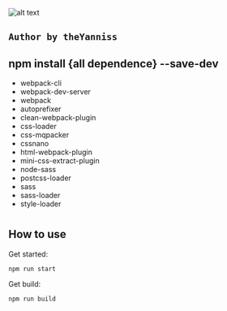 ![alt text](https://webpack.js.org/e0b5805d423a4ec9473ee315250968b2.svg)

## `Author by theYanniss`

npm install {all dependence} --save-dev 
-
* webpack-cli
* webpack-dev-server
* webpack
* autoprefixer
* clean-webpack-plugin
* css-loader
* css-mqpacker
* cssnano
* html-webpack-plugin
* mini-css-extract-plugin
* node-sass
* postcss-loader
* sass
* sass-loader
* style-loader
#

How to use
-
Get started:

    npm run start

Get build:
 
    npm run build
